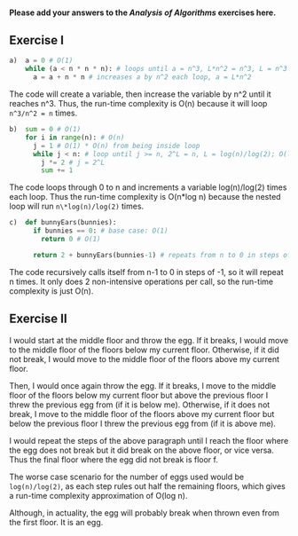 #### Please add your answers to the ***Analysis of  Algorithms*** exercises here.

## Exercise I

```python
a)  a = 0 # O(1)
    while (a < n * n * n): # loops until a = n^3, L*n^2 = n^3, L = n^3 / n^2 = n; O(n)
      a = a + n * n # increases a by n^2 each loop, a = L*n^2
```
The code will create a variable, then increase the variable by n^2 until it reaches n^3. Thus, the run-time complexity is O(n) because it will loop `n^3/n^2 = n` times.

```python
b)  sum = 0 # O(1)
    for i in range(n): # O(n)
      j = 1 # O(1) * O(n) from being inside loop
      while j < n: # loop until j >= n, 2^L = n, L = log(n)/log(2); O(log n) * O(n) = O(n*log n)
        j *= 2 # j = 2^L
        sum += 1
```
The code loops through 0 to n and increments a variable log(n)/log(2) times each loop. Thus the run-time complexity is O(n\*log n) because the nested loop will run `n\*log(n)/log(2)` times.

```python
c)  def bunnyEars(bunnies):
      if bunnies == 0: # base case: O(1)
        return 0 # O(1)

      return 2 + bunnyEars(bunnies-1) # repeats from n to 0 in steps of -1; O(2) * O(n) = O(2n)
```
The code recursively calls itself from n-1 to 0 in steps of -1, so it will repeat n times. It only does 2 non-intensive operations per call, so the run-time complexity is just O(n).

## Exercise II
I would start at the middle floor and throw the egg. If it breaks, I would move to the middle floor of the floors below my current floor. Otherwise, if it did not break, I would move to the middle floor of the floors above my current floor.

Then, I would once again throw the egg. If it breaks, I move to the middle floor of the floors below my current floor but above the previous floor I threw the previous egg from (if it is below me). Otherwise, if it does not break, I move to the middle floor of the floors above my current floor but below the previous floor I threw the previous egg from (if it is above me).

I would repeat the steps of the above paragraph until I reach the floor where the egg does not break but it did break on the above floor, or vice versa. Thus the final floor where the egg did not break is floor f.

The worse case scenario for the number of eggs used would be `log(n)/log(2)`, as each step rules out half the remaining floors, which gives a run-time complexity approximation of O(log n).

Although, in actuality, the egg will probably break when thrown even from the first floor. It is an egg.
